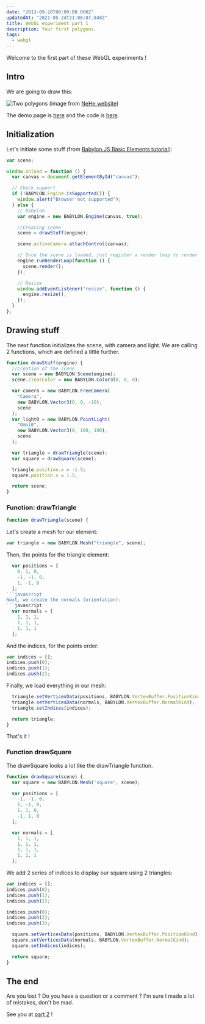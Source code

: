 ```yaml
---
date: "2013-09-28T00:00:00.000Z"
updatedAt: "2021-05-24T21:08:07.848Z"
title: WebGL experiment part 1
description: Your first polygons.
tags:
  - webgl
---
```


Welcome to the first part of these WebGL experiments !

## Intro

We are going to draw this:

![Two polygons](/contentful/2SPIrkEV61yvelXeUMjvEn/ec1e0eb98becb790077b251c11d593f2/lesson02.jpg)
(image from [NeHe website](http://nehe.gamedev.net/tutorial/lessons_01__05/22004/))

The demo page is [here](https://dev.ehret.me/webgl-experiments/experiment01.html) and the code is [here](https://github.com/SiegfriedEhret/webgl-experiments).

## Initialization

Let's initiate some stuff (from [Babylon.JS Basic Elements tutorial](https://github.com/BabylonJS/Babylon.js/wiki/02-Basic-elements)):

```javascript
var scene;

window.onload = function () {
  var canvas = document.getElementById("canvas");

  // Check support
  if (!BABYLON.Engine.isSupported()) {
    window.alert("Browser not supported");
  } else {
    // Babylon
    var engine = new BABYLON.Engine(canvas, true);

    //Creating scene
    scene = drawStuff(engine);

    scene.activeCamera.attachControl(canvas);

    // Once the scene is loaded, just register a render loop to render it
    engine.runRenderLoop(function () {
      scene.render();
    });

    // Resize
    window.addEventListener("resize", function () {
      engine.resize();
    });
  }
};
```

## Drawing stuff

The next function initializes the scene, with camera and light.
We are calling 2 functions, which are defined a little further.

```javascript
function drawStuff(engine) {
  //Creation of the scene
  var scene = new BABYLON.Scene(engine);
  scene.clearColor = new BABYLON.Color3(0, 0, 0);

  var camera = new BABYLON.FreeCamera(
    "Camera",
    new BABYLON.Vector3(0, 0, -10),
    scene
  );
  var light0 = new BABYLON.PointLight(
    "Omni0",
    new BABYLON.Vector3(0, 100, 100),
    scene
  );

  var triangle = drawTriangle(scene);
  var square = drawSquare(scene);

  triangle.position.x = -1.5;
  square.position.x = 1.5;

  return scene;
}
```

### Function: drawTriangle

```javascript
function drawTriangle(scene) {
```

Let's create a mesh for our element:

```javascript
var triangle = new BABYLON.Mesh("triangle", scene);
```

Then, the points for the triangle element:

````javascript
  var positions = [
    0, 1, 0,
    -1, -1, 0,
    1, -1, 0
  ];
```javascript
Next, we create the normals (orientation):
```javascript
  var normals = [
    1, 1, 1,
    1, 1, 1,
    1, 1, 1
  ];
````

And the indices, for the points order:

```javascript
var indices = [];
indices.push(0);
indices.push(1);
indices.push(2);
```

Finally, we load everything in our mesh:

```javascript
  triangle.setVerticesData(positions, BABYLON.VertexBuffer.PositionKind);
  triangle.setVerticesData(normals, BABYLON.VertexBuffer.NormalKind);
  triangle.setIndices(indices);

  return triangle;
}
```

That's it !

### Function drawSquare

The drawSquare looks a lot like the drawTriangle function.

```javascript
function drawSquare(scene) {
  var square = new BABYLON.Mesh('square', scene);

  var positions = [
    -1, -1, 0,
    1, -1, 0,
    1, 1, 0,
    -1, 1, 0
  ];

  var normals = [
    1, 1, 1,
    1, 1, 1,
    1, 1, 1,
    1, 1, 1
  ];
```

We add 2 series of indices to display our square using 2 triangles:

```javascript
var indices = [];
indices.push(0);
indices.push(1);
indices.push(2);

indices.push(0);
indices.push(2);
indices.push(3);
```

```javascript
  square.setVerticesData(positions, BABYLON.VertexBuffer.PositionKind);
  square.setVerticesData(normals, BABYLON.VertexBuffer.NormalKind);
  square.setIndices(indices);

  return square;
}
```

## The end

Are you lost ? Do you have a question or a comment ?
I'm sure I made a lot of mistakes, don't be mad.

See you at [part 2](https://ehret.me/webgl-experiment-part-2-adding-colour/) !
